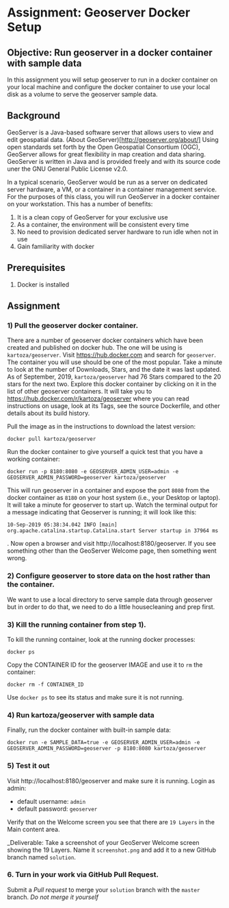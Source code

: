 # Assignment: Geoserver Docker Setup

## Objective: Run geoserver in a docker container with sample data

In this assignment you will setup geoserver to run in a docker container on your local machine and configure the docker container to use your local disk as a volume to serve the geoserver sample data. 

## Background
GeoServer is a Java-based software server that allows users to view and edit geospatial data. (About GeoServer)[http://geoserver.org/about/] Using open standards set forth by the Open Geospatial Consortium (OGC), GeoServer allows for great flexibility in map creation and data sharing. GeoServer is written in Java and is provided freely and with its source code uner the GNU General Public License v2.0.

In a typical scenario, GeoServer would be run as a server on dedicated server hardware, a VM, or a container in a container management service. For the purposes of this class, you will run GeoServer in a docker container on your workstation. This has a number of benefits:
1) It is a clean copy of GeoServer for your exclusive use
2) As a container, the environment will be consistent every time
3) No need to provision dedicated server hardware to run idle when not in use
4) Gain familiarity with docker

## Prerequisites
1) Docker is installed

## Assignment

### 1) Pull the geoserver docker container.

There are a number of geoserver docker containers which have been created and published on docker hub. The one will be using is `kartoza/geoserver`. Visit https://hub.docker.com and search for `geoserver`. The container you will use should be one of the most popular. Take a minute to look at the number of Downloads, Stars, and the date it was last updated. As of September, 2019, `kartoza/geoserver` had 76 Stars compared to the 20 stars for the next two. Explore this docker container by clicking on it in the list of other geoserver containers. It will take you to https://hub.docker.com/r/kartoza/geoserver where you can read instructions on usage, look at its Tags, see the source Dockerfile, and other details about its build history.

Pull the image as in the instructions to download the latest version:

```
docker pull kartoza/geoserver
```

Run the docker container to give yourself a quick test that you have a working container:

```
docker run -p 8180:8080 -e GEOSERVER_ADMIN_USER=admin -e GEOSERVER_ADMIN_PASSWORD=geoserver kartoza/geoserver
```

This will run geoserver in a container and expose the port `8080` from the docker container as `8180` on your host system (i.e., your Desktop or laptop). It will take a minute for geoserver to start up. Watch the terminal output for a message indicating that Geoserver is running; it will look like this: 
```
10-Sep-2019 05:38:34.042 INFO [main] org.apache.catalina.startup.Catalina.start Server startup in 37964 ms
```
. Now open a browser and visit http://localhost:8180/geoserver. If you see something other than the GeoServer Welcome page, then something went wrong.

### 2) Configure geoserver to store data on the host rather than the container.

We want to use a local directory to serve sample data through geoserver but in order to do that, we need to do a little housecleaning and prep first.

### 3) Kill the running container from step 1). 
To kill the running container, look at the running docker processes:
```
docker ps
```
Copy the CONTAINER ID for the geoserver IMAGE and use it to `rm` the container:
```
docker rm -f CONTAINER_ID
```
Use `docker ps` to see its status and make sure it is not running.

### 4) Run kartoza/geoserver with sample data
Finally, run the docker container with built-in sample data:
```
docker run -e SAMPLE_DATA=true -e GEOSERVER_ADMIN_USER=admin -e GEOSERVER_ADMIN_PASSWORD=geoserver -p 8180:8080 kartoza/geoserver
```

### 5) Test it out
Visit http://localhost:8180/geoserver and make sure it is running. Login as admin:
- default username: `admin`
- default password: `geoserver`

Verify that on the Welcome screen you see that there are `19 Layers` in the Main content area. 

_Deliverable: Take a screenshot of your GeoServer Welcome screen showing the 19 Layers. Name it `screenshot.png` and add it to a new GitHub branch named `solution`. 

### 6. Turn in your work via GitHub Pull Request. 

Submit a *Pull request* to merge your `solution` branch with the `master` branch. _Do not merge it yourself_

